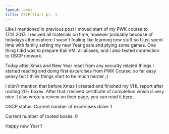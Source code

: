 ```yaml
---
layout: post
title: OSCP Start pt. 1
---
```


Like I mentioned in previous post I moved start of my PWK course to 17.12.2017. I recived all materials on time, however probably becouse of holydays athmosphere I wasn't fealing like learning new stuff so I just spent time with family setting my new Year goals and plying some games. One thing I did was to prepare Kali VM, all aliases, and I also tested connection to OSCP network.

Today after Xmas and New Year reset from any security related things I started reading and doing first excercises from PWK Course, so far easy peasy but I think things start to be much harder ;)

I didn't mention that before Xmas I created and finished my VHL report after rooting 20+ boxes. After that I recived certifcate of completion which is very nice. I also wrote a review on their page, you can read it [here:](https://www.virtualhackinglabs.com/reviews/)

OSCP status:
Current number of excercises done: 1

Current number of rooted boxes: 0

Happy new Year!!

